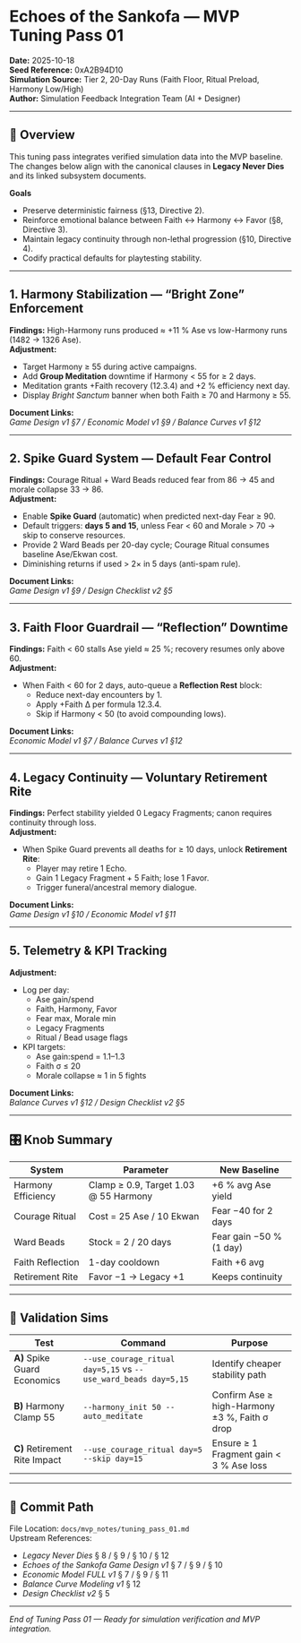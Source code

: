 # Echoes of the Sankofa — MVP Tuning Pass 01
**Date:** 2025-10-18  
**Seed Reference:** 0xA2B94D10  
**Simulation Source:** Tier 2, 20-Day Runs (Faith Floor, Ritual Preload, Harmony Low/High)  
**Author:** Simulation Feedback Integration Team (AI + Designer)

---

## 🧭 Overview
This tuning pass integrates verified simulation data into the MVP baseline.  
The changes below align with the canonical clauses in **Legacy Never Dies** and its linked subsystem documents.

**Goals**
- Preserve deterministic fairness (§13, Directive 2).  
- Reinforce emotional balance between Faith ↔ Harmony ↔ Favor (§8, Directive 3).  
- Maintain legacy continuity through non-lethal progression (§10, Directive 4).  
- Codify practical defaults for playtesting stability.

---

## 1. Harmony Stabilization — “Bright Zone” Enforcement
**Findings:** High-Harmony runs produced ≈ +11 % Ase vs low-Harmony runs (1482 → 1326 Ase).  
**Adjustment:**
- Target Harmony ≥ 55 during active campaigns.  
- Add **Group Meditation** downtime if Harmony < 55 for ≥ 2 days.  
- Meditation grants +Faith recovery (12.3.4) and +2 % efficiency next day.  
- Display *Bright Sanctum* banner when both Faith ≥ 70 and Harmony ≥ 55.

**Document Links:**  
_Game Design v1 §7 / Economic Model v1 §9 / Balance Curves v1 §12_

---

## 2. Spike Guard System — Default Fear Control
**Findings:** Courage Ritual + Ward Beads reduced fear from 86 → 45 and morale collapse 33 → 86.  
**Adjustment:**
- Enable **Spike Guard** (automatic) when predicted next-day Fear ≥ 90.  
- Default triggers: **days 5 and 15**, unless Fear < 60 and Morale > 70 → skip to conserve resources.  
- Provide 2 Ward Beads per 20-day cycle; Courage Ritual consumes baseline Ase/Ekwan cost.  
- Diminishing returns if used > 2× in 5 days (anti-spam rule).

**Document Links:**  
_Game Design v1 §9 / Design Checklist v2 §5_

---

## 3. Faith Floor Guardrail — “Reflection” Downtime
**Findings:** Faith < 60 stalls Ase yield ≈ 25 %; recovery resumes only above 60.  
**Adjustment:**
- When Faith < 60 for 2 days, auto-queue a **Reflection Rest** block:  
  - Reduce next-day encounters by 1.  
  - Apply +Faith Δ per formula 12.3.4.  
  - Skip if Harmony < 50 (to avoid compounding lows).

**Document Links:**  
_Economic Model v1 §7 / Balance Curves v1 §12_

---

## 4. Legacy Continuity — Voluntary Retirement Rite
**Findings:** Perfect stability yielded 0 Legacy Fragments; canon requires continuity through loss.  
**Adjustment:**
- When Spike Guard prevents all deaths for ≥ 10 days, unlock **Retirement Rite**:  
  - Player may retire 1 Echo.  
  - Gain 1 Legacy Fragment + 5 Faith; lose 1 Favor.  
  - Trigger funeral/ancestral memory dialogue.

**Document Links:**  
_Game Design v1 §10 / Economic Model v1 §11_

---

## 5. Telemetry & KPI Tracking
**Adjustment:**
- Log per day:  
  - Ase gain/spend  
  - Faith, Harmony, Favor  
  - Fear max, Morale min  
  - Legacy Fragments  
  - Ritual / Bead usage flags  
- KPI targets:  
  - Ase gain:spend = 1.1–1.3  
  - Faith σ ≤ 20  
  - Morale collapse ≈ 1 in 5 fights

**Document Links:**  
_Balance Curves v1 §12 / Design Checklist v2 §5_

---

## 🎛️ Knob Summary
| System | Parameter | New Baseline |
|---------|------------|--------------|
| Harmony Efficiency | Clamp ≥ 0.9, Target 1.03 @ 55 Harmony | +6 % avg Ase yield |
| Courage Ritual | Cost = 25 Ase / 10 Ekwan | Fear −40 for 2 days |
| Ward Beads | Stock = 2 / 20 days | Fear gain −50 % (1 day) |
| Faith Reflection | 1-day cooldown | Faith +6 avg |
| Retirement Rite | Favor −1 → Legacy +1 | Keeps continuity |

---

## 🧪 Validation Sims
| Test | Command | Purpose |
|------|----------|----------|
| **A)** Spike Guard Economics | `--use_courage_ritual day=5,15` vs `--use_ward_beads day=5,15` | Identify cheaper stability path |
| **B)** Harmony Clamp 55 | `--harmony_init 50 --auto_meditate` | Confirm Ase ≥ high-Harmony ±3 %, Faith σ drop |
| **C)** Retirement Rite Impact | `--use_courage_ritual day=5 --skip day=15` | Ensure ≥ 1 Fragment gain < 3 % Ase loss |

---

## 📎 Commit Path
File Location: `docs/mvp_notes/tuning_pass_01.md`  
Upstream References:
- _Legacy Never Dies_ § 8 / § 9 / § 10 / § 12  
- _Echoes of the Sankofa Game Design v1_ § 7 / § 9 / § 10  
- _Economic Model FULL v1_ § 7 / § 9 / § 11  
- _Balance Curve Modeling v1_ § 12  
- _Design Checklist v2_ § 5

---

*End of Tuning Pass 01 — Ready for simulation verification and MVP integration.*